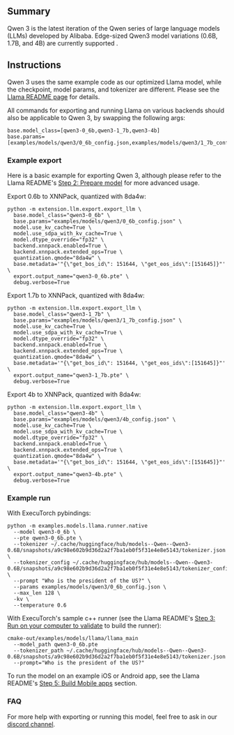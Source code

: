 ## Summary
Qwen 3 is the latest iteration of the Qwen series of large language models (LLMs) developed by Alibaba. Edge-sized Qwen3 model variations (0.6B, 1.7B, and 4B) are currently supported .

## Instructions

Qwen 3 uses the same example code as our optimized Llama model, while the checkpoint, model params, and tokenizer are different. Please see the [Llama README page](../llama/README.md) for details.

All commands for exporting and running Llama on various backends should also be applicable to Qwen 3, by swapping the following args:
```
base.model_class=[qwen3-0_6b,qwen3-1_7b,qwen3-4b]
base.params=[examples/models/qwen3/0_6b_config.json,examples/models/qwen3/1_7b_config.json,examples/models/qwen3/4b_config.json]
```

### Example export
Here is a basic example for exporting Qwen 3, although please refer to the Llama README's [Step 2: Prepare model](../llama/README.md#step-2-prepare-model) for more advanced usage.

Export 0.6b to XNNPack, quantized with 8da4w:
```
python -m extension.llm.export.export_llm \
  base.model_class="qwen3-0_6b" \
  base.params="examples/models/qwen3/0_6b_config.json" \
  model.use_kv_cache=True \
  model.use_sdpa_with_kv_cache=True \
  model.dtype_override="fp32" \
  backend.xnnpack.enabled=True \
  backend.xnnpack.extended_ops=True \
  quantization.qmode="8da4w" \
  base.metadata='"{\"get_bos_id\": 151644, \"get_eos_ids\":[151645]}"' \
  export.output_name="qwen3-0_6b.pte" \
  debug.verbose=True
```

Export 1.7b to XNNPack, quantized with 8da4w:
```
python -m extension.llm.export.export_llm \
  base.model_class="qwen3-1_7b" \
  base.params="examples/models/qwen3/1_7b_config.json" \
  model.use_kv_cache=True \
  model.use_sdpa_with_kv_cache=True \
  model.dtype_override="fp32" \
  backend.xnnpack.enabled=True \
  backend.xnnpack.extended_ops=True \
  quantization.qmode="8da4w" \
  base.metadata='"{\"get_bos_id\": 151644, \"get_eos_ids\":[151645]}"' \
  export.output_name="qwen3-1_7b.pte" \
  debug.verbose=True
```

Export 4b to XNNPack, quantized with 8da4w:
```
python -m extension.llm.export.export_llm \
  base.model_class="qwen3-4b" \
  base.params="examples/models/qwen3/4b_config.json" \
  model.use_kv_cache=True \
  model.use_sdpa_with_kv_cache=True \
  model.dtype_override="fp32" \
  backend.xnnpack.enabled=True \
  backend.xnnpack.extended_ops=True \
  quantization.qmode="8da4w" \
  base.metadata='"{\"get_bos_id\": 151644, \"get_eos_ids\":[151645]}"' \
  export.output_name="qwen3-4b.pte" \
  debug.verbose=True
```

### Example run
With ExecuTorch pybindings:
```
python -m examples.models.llama.runner.native
  --model qwen3-0_6b \
  --pte qwen3-0_6b.pte \
  --tokenizer ~/.cache/huggingface/hub/models--Qwen--Qwen3-0.6B/snapshots/a9c98e602b9d36d2a2f7ba1eb0f5f31e4e8e5143/tokenizer.json \
  --tokenizer_config ~/.cache/huggingface/hub/models--Qwen--Qwen3-0.6B/snapshots/a9c98e602b9d36d2a2f7ba1eb0f5f31e4e8e5143/tokenizer_config.json \
  --prompt "Who is the president of the US?" \
  --params examples/models/qwen3/0_6b_config.json \
  --max_len 128 \
  -kv \
  --temperature 0.6
```

With ExecuTorch's sample c++ runner (see the Llama README's [Step 3: Run on your computer to validate](../llama/README.md#step-3-run-on-your-computer-to-validate) to build the runner):
```
cmake-out/examples/models/llama/llama_main
  --model_path qwen3-0_6b.pte
  --tokenizer_path ~/.cache/huggingface/hub/models--Qwen--Qwen3-0.6B/snapshots/a9c98e602b9d36d2a2f7ba1eb0f5f31e4e8e5143/tokenizer.json
  --prompt="Who is the president of the US?"
```

To run the model on an example iOS or Android app, see the Llama README's [Step 5: Build Mobile apps](../llama/README.md#step-5-build-mobile-apps) section.

### FAQ
For more help with exporting or running this model, feel free to ask in our [discord channel](https://discord.gg/UEjkY9Zs).

